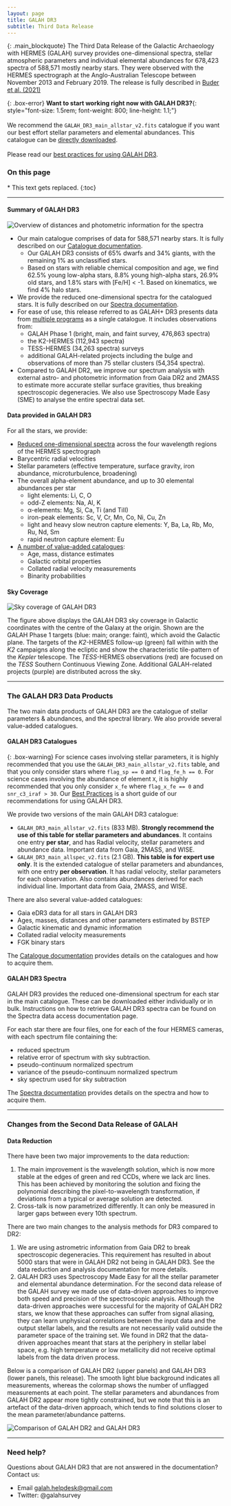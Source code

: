 ```yaml
---
layout: page
title: GALAH DR3
subtitle: Third Data Release
---
```

{: .main_blockquote}
The Third Data Release of the Galactic Archaeology with HERMES (GALAH) survey provides one-dimensional spectra, stellar atmospheric parameters and individual elemental abundances for 678,423 spectra of 588,571 mostly nearby stars. They were observed with the HERMES spectrograph at the Anglo-Australian Telescope between November 2013 and February 2019. The release is fully described in [Buder et al. (2021)](https://arxiv.org/abs/2011.02505)

{: .box-error}
**Want to start working right now with GALAH DR3?**{: style="font-size: 1.5rem;  font-weight: 800; line-height: 1.1;"}<br/><br/>
We recommend the `GALAH_DR3_main_allstar_v2.fits` catalogue if you want our best effort stellar parameters and elemental abundances. This catalogue can be [directly downloaded](https://cloud.datacentral.org.au/teamdata/GALAH/public/GALAH_DR3).<br/><br/>
Please read our [best practices for using GALAH DR3](/dr3/using_the_data).

<h3> On this page</h3>
* This text gets replaced.
{:toc}

---

#### Summary of GALAH DR3
![Overview of distances and photometric information for the spectra](/dr3/img/plot_parallax_quality_and_cmds.png "Overview of distances and photometric information for the spectra")

<!-- Above is an overview of distances and photometric information for the spectra (including repeats for some stars) observed as part of GALAH DR3. Panel a) shows the distances of stars in GALAH DR3. Due to the magnitude limited selection of stars, the majority of stars are not only dwarfs but also nearby; that is, within 1 kpc. Only 5.8% of stars are beyond 4 kpc. Panel b) shows a reddened color-absolute magnitude diagram in the optical Gaia DR2 passbands. Panel c) shows an analogous diagram made with the infrared 2MASS passbands. -->

* Our main catalogue comprises of data for 588,571 nearby stars. It is fully described on our [Catalogue documentation](/dr3/the_catalogues).
  - Our GALAH DR3 consists of 65% dwarfs and 34% giants, with the remaining 1% as unclassified stars.
  - Based on stars with reliable chemical composition and age, we find 62.5% young low-alpha stars, 8.8% young high-alpha stars, 26.9% old stars, and 1.8% stars with [Fe/H]&nbsp;<&nbsp;-1. Based on kinematics, we find 4% halo stars.
* We provide the reduced one-dimensional spectra for the catalogued stars. It is fully described on our [Spectra documentation](/dr3/the_spectra).
* For ease of use, this release referred to as GALAH+ DR3 presents data from [multiple programs](/details/observing) as a single catalogue. It includes observations from:
  - GALAH Phase 1 (bright, main, and faint survey, 476,863 spectra)
  - the K2-HERMES (112,943 spectra)
  - TESS-HERMES (34,263 spectra) surveys
  - additional GALAH-related projects including the bulge and observations of more than 75 stellar clusters (54,354 spectra).
* Compared to GALAH DR2, we improve our spectrum analysis with external astro- and photometric information from Gaia DR2 and 2MASS to estimate more accurate stellar surface gravities, thus breaking spectroscopic degeneracies. We also use Spectroscopy Made Easy (SME) to analyse the entire spectral data set.

#### Data provided in GALAH DR3

For all the stars, we provide:
* [Reduced one-dimensional spectra](/dr3/the_spectra) across the four wavelength regions of the HERMES spectrograph
* Barycentric radial velocities
* Stellar parameters (effective temperature, surface gravity, iron abundance, microturbulence, broadening)
* The overall alpha-element abundance, and up to 30 elemental abundances per star
    - light elements: Li, C, O
    - odd-Z elements: Na, Al, K
    - α-elements: Mg, Si, Ca, Ti (and TiII)
    - iron-peak elements: Sc, V, Cr, Mn, Co, Ni, Cu, Zn
    - light and heavy slow neutron capture elements: Y, Ba, La, Rb, Mo, Ru, Nd, Sm
    - rapid neutron capture element: Eu
* [A number of value-added catalogues](/dr3/the_catalogues):
    - Age, mass, distance estimates
    - Galactic orbital properties
    - Collated radial velocity measurements
    - Binarity probabilities



#### Sky Coverage

![Sky coverage of GALAH DR3](/dr3/img/lb_overview_colored.png "Sky coverage of GALAH DR3")

The figure above displays the GALAH DR3 sky coverage in Galactic coordinates with the centre of the Galaxy at the origin. Shown are the GALAH Phase 1 targets (blue: main; orange: faint), which avoid the Galactic plane. The targets of the *K2*-HERMES follow-up (green) fall within with the *K2* campaigns along the ecliptic and show the characteristic tile-pattern of the *Kepler* telescope. The *TESS*-HERMES observations (red) are focused on the *TESS* Southern Continuous Viewing Zone. Additional GALAH-related projects (purple) are distributed across the sky.

---

### The GALAH DR3 Data Products
The two main data products of GALAH DR3 are the catalogue of stellar parameters & abundances, and the spectral library. We also provide several value-added catalogues.

#### GALAH DR3 Catalogues

{: .box-warning}
For science cases involving stellar parameters, it is highly recommended that you use the `GALAH_DR3_main_allstar_v2.fits` table, and that you only consider stars where `flag_sp == 0` and `flag_fe_h == 0`. For science cases involving the abundance of element `X`, it is highly recommended that you only consider `x_fe` where `flag_x_fe == 0` and `snr_c3_iraf > 30`. Our [Best Practices](/dr3/using_the_data) is a short guide of our recommendations for using GALAH DR3.

We provide two versions of the main GALAH DR3 catalogue:
* `GALAH_DR3_main_allstar_v2.fits` (833 MB). **Strongly recommend the use of this table for stellar parameters and abundances**. It contains one entry **per star**, and has Radial velocity, stellar parameters and abundance data. Important data from Gaia, 2MASS, and WISE.
* `GALAH_DR3_main_allspec_v2.fits` (2.1 GB). **This table is for expert use only**. It is the extended catalogue of stellar parameters and abundances, with one entry **per observation**. It has radial velocity, stellar parameters for each observation. Also contains abundances derived for each individual line. Important data from Gaia, 2MASS, and WISE.

There are also several value-added catalogues:
* Gaia eDR3 data for all stars in GALAH DR3
* Ages, masses, distances and other parameters estimated by BSTEP
* Galactic kinematic and dynamic information
* Collated radial velocity measurements
* FGK binary stars

The [Catalogue documentation](/dr3/the_catalogues) provides details on the catalogues and how to acquire them.

#### GALAH DR3 Spectra

GALAH DR3 provides the reduced one-dimensional spectrum for each star in the main catalogue. These can be downloaded either individually or in bulk. Instructions on how to retrieve GALAH DR3 spectra can be found on the Spectra data access documentation page.

For each star there are four files, one for each of the four HERMES cameras, with each spectrum file containing the:
* reduced spectrum
* relative error of spectrum with sky subtraction.
* pseudo-continuum normalized spectrum
* variance of the pseudo-continuum normalized spectrum
* sky spectrum used for sky subtraction

The [Spectra documentation](/dr3/the_spectra) provides details on the spectra and how to acquire them.

---

### Changes from the Second Data Release of GALAH

#### Data Reduction

There have been two major improvements to the data reduction:
1. The main improvement is the wavelength solution, which is now more stable at the edges of green and red CCDs, where we lack arc lines. This has been achieved by monitoring the solution and fixing the polynomial describing the pixel-to-wavelength transformation, if deviations from a typical or average solution are detected.
2. Cross-talk is now parametrized differently. It can only be measured in larger gaps between every 10th spectrum.

There are two main changes to the analysis methods for DR3 compared to DR2:
1. We are using astrometric information from Gaia DR2 to break spectroscopic degeneracies. This requirement has resulted in about 5000 stars that were in GALAH DR2 not being in GALAH DR3. See the data reduction and analysis documentation for more details.
2. GALAH DR3 uses Spectroscopy Made Easy for all the stellar parameter and elemental abundance determination. For the second data release of the GALAH survey we made use of data-driven approaches to improve both speed and precision of the spectroscopic analysis. Although the data-driven approaches were successful for the majority of GALAH DR2 stars, we know that these approaches can suffer from signal aliasing, they can learn unphysical correlations between the input data and the output stellar labels, and the results are not necessarily valid outside the parameter space of the training set. We found in DR2 that the data-driven approaches meant that stars at the periphery in stellar label space, e.g. high temperature or low metallicity did not receive optimal labels from the data driven process.

Below is a comparison of GALAH DR2 (upper panels) and GALAH DR3 (lower panels, this release). The smooth light blue background indicates all measurements, whereas the colormap shows the number of unflagged measurements at each point. The stellar parameters and abundances from GALAH DR2 appear more tightly constrained, but we note that this is an artefact of the data-driven approach, which tends to find solutions closer to the mean parameter/abundance patterns.

![Comparison of GALAH DR2 and GALAH DR3](/details/img/galah_dr3_comparison_dr2.png "Comparison of GALAH DR2 and GALAH DR3")

---

### Need help?
Questions about GALAH DR3 that are not answered in the documentation? Contact us:

* Email galah.helpdesk@gmail.com
* Twitter: @galahsurvey
